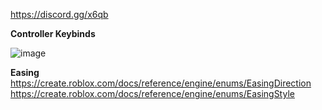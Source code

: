https://discord.gg/x6qb


**Controller Keybinds**


![image](https://github.com/user-attachments/assets/eeb85962-a84a-4114-b5fe-b43f50544224)

**Easing**
https://create.roblox.com/docs/reference/engine/enums/EasingDirection
https://create.roblox.com/docs/reference/engine/enums/EasingStyle
